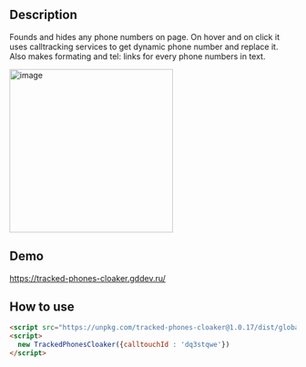 ## Description

Founds and hides any phone numbers on page.
On hover and on click it uses calltracking services to get dynamic phone number and replace it.
Also makes formating and tel: links for every phone numbers in text.

<img width="287" alt="image" src="https://github.com/Dzorogh/tracked-phones-cloaker/assets/1428839/a7fa08b6-9b6f-4763-90f2-c9c07ed48fbf">

## Demo

https://tracked-phones-cloaker.gddev.ru/ 

## How to use

```html
<script src="https://unpkg.com/tracked-phones-cloaker@1.0.17/dist/global/tracked-phones-cloaker.js"></script>
<script>
  new TrackedPhonesCloaker({calltouchId : 'dq3stqwe'})
</script>
```
